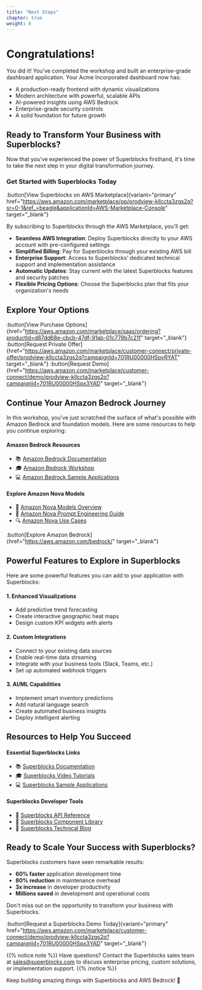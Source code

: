 ```yaml
---
title: "Next Steps"
chapter: true
weight: 8
---
```


# Congratulations!

You did it! You've completed the workshop and built an enterprise-grade dashboard application. Your Acme Incorporated dashboard now has:
- A production-ready frontend with dynamic visualizations
- Modern architecture with powerful, scalable APIs
- AI-powered insights using AWS Bedrock
- Enterprise-grade security controls
- A solid foundation for future growth

## Ready to Transform Your Business with Superblocks?

Now that you've experienced the power of Superblocks firsthand, it's time to take the next step in your digital transformation journey.

### Get Started with Superblocks Today

:button[View Superblocks on AWS Marketplace]{variant="primary" href="https://aws.amazon.com/marketplace/pp/prodview-kllccta3zgs2q?sr=0-1&ref_=beagle&applicationId=AWS-Marketplace-Console" target="_blank"}

By subscribing to Superblocks through the AWS Marketplace, you'll get:

- **Seamless AWS Integration**: Deploy Superblocks directly to your AWS account with pre-configured settings
- **Simplified Billing**: Pay for Superblocks through your existing AWS bill
- **Enterprise Support**: Access to Superblocks' dedicated technical support and implementation assistance
- **Automatic Updates**: Stay current with the latest Superblocks features and security patches
- **Flexible Pricing Options**: Choose the Superblocks plan that fits your organization's needs

## Explore Your Options

:button[View Purchase Options]{href="https://aws.amazon.com/marketplace/saas/ordering?productId=d87dd68e-cbcb-47df-91ab-01c779b7c21f" target="_blank"}
:button[Request Private Offer]{href="https://aws.amazon.com/marketplace/customer-connect/private-offer/prodview-kllccta3zgs2q?campaignId=701RU00000HSpvRYAT" target="_blank"}
:button[Request Demo]{href="https://aws.amazon.com/marketplace/customer-connect/demo/prodview-kllccta3zgs2q?campaignId=701RU00000HSpx3YAD" target="_blank"}

## Continue Your Amazon Bedrock Journey

In this workshop, you've just scratched the surface of what's possible with Amazon Bedrock and foundation models. Here are some resources to help you continue exploring:

#### Amazon Bedrock Resources
- 📚 [Amazon Bedrock Documentation](https://docs.aws.amazon.com/bedrock/)
- 🎓 [Amazon Bedrock Workshop](https://catalog.workshops.aws/amazon-bedrock-workshop)
- 💻 [Amazon Bedrock Sample Applications](https://github.com/aws-samples/amazon-bedrock-samples)

#### Explore Amazon Nova Models
- 🚀 [Amazon Nova Models Overview](https://docs.aws.amazon.com/bedrock/latest/userguide/model-parameters-nova.html)
- 🧠 [Amazon Nova Prompt Engineering Guide](https://docs.aws.amazon.com/nova/latest/userguide/prompting.html)
- 🔍 [Amazon Nova Use Cases](https://aws.amazon.com/bedrock/nova/)

:button[Explore Amazon Bedrock]{href="https://aws.amazon.com/bedrock/" target="_blank"}

## Powerful Features to Explore in Superblocks

Here are some powerful features you can add to your application with Superblocks:

#### 1. Enhanced Visualizations
- Add predictive trend forecasting
- Create interactive geographic heat maps
- Design custom KPI widgets with alerts

#### 2. Custom Integrations
- Connect to your existing data sources
- Enable real-time data streaming
- Integrate with your business tools (Slack, Teams, etc.)
- Set up automated webhook triggers

#### 3. AI/ML Capabilities
- Implement smart inventory predictions
- Add natural language search
- Create automated business insights
- Deploy intelligent alerting

## Resources to Help You Succeed

#### Essential Superblocks Links
- 📚 [Superblocks Documentation](https://docs.superblocks.com)
- 🎓 [Superblocks Video Tutorials](https://superblocks.com/learn)
- 💻 [Superblocks Sample Applications](https://superblocks.com/examples)

#### Superblocks Developer Tools
- 🔧 [Superblocks API Reference](https://docs.superblocks.com/api)
- 🎨 [Superblocks Component Library](https://docs.superblocks.com/components)
- 📝 [Superblocks Technical Blog](https://superblocks.com/blog)

## Ready to Scale Your Success with Superblocks?

Superblocks customers have seen remarkable results:
- **60% faster** application development time
- **80% reduction** in maintenance overhead
- **3x increase** in developer productivity
- **Millions saved** in development and operational costs

Don't miss out on the opportunity to transform your business with Superblocks.

:button[Request a Superblocks Demo Today]{variant="primary" href="https://aws.amazon.com/marketplace/customer-connect/demo/prodview-kllccta3zgs2q?campaignId=701RU00000HSpx3YAD" target="_blank"}

{{% notice note %}}
Have questions? Contact the Superblocks sales team at [sales@superblocks.com](mailto:sales@superblocks.com) to discuss enterprise pricing, custom solutions, or implementation support.
{{% /notice %}}

Keep building amazing things with Superblocks and AWS Bedrock! 🚀
